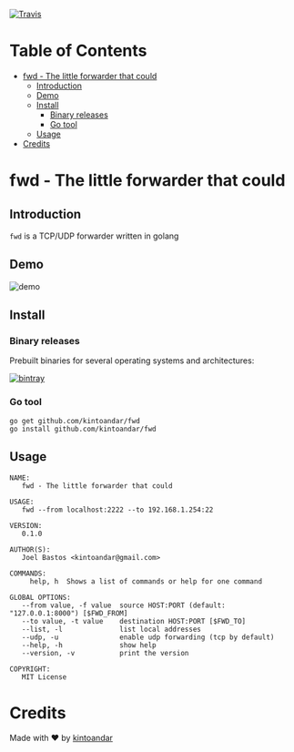 [![Travis](https://img.shields.io/travis/kintoandar/fwd.svg)](https://travis-ci.org/kintoandar/fwd)

Table of Contents
=================

  * [fwd \- The little forwarder that could](#fwd---the-little-forwarder-that-could)
    * [Introduction](#introduction)
    * [Demo](#demo)
    * [Install](#install)
      * [Binary releases](#binary-releases)
      * [Go tool](#go-tool)
    * [Usage](#usage)
  * [Credits](#credits)

# fwd - The little forwarder that could

## Introduction
`fwd` is a TCP/UDP forwarder written in golang

## Demo

![demo](https://docs.google.com/uc?id=0B-SEc73VBiUwSXdFUm1aN2RNWXc)

## Install
### Binary releases
Prebuilt binaries for several operating systems and architectures:

[![bintray](https://lh3.googleusercontent.com/-SFdJcEHQ0gM/AAAAAAAAAAI/AAAAAAAAAQc/_4g1vawX-FU/s120-c/photo.jpg)](https://dl.bintray.com/kintoandar/fwd/)

### Go tool
```
go get github.com/kintoandar/fwd
go install github.com/kintoandar/fwd
```

## Usage
```
NAME:
   fwd - The little forwarder that could

USAGE:
   fwd --from localhost:2222 --to 192.168.1.254:22

VERSION:
   0.1.0

AUTHOR(S):
   Joel Bastos <kintoandar@gmail.com>

COMMANDS:
     help, h  Shows a list of commands or help for one command

GLOBAL OPTIONS:
   --from value, -f value  source HOST:PORT (default: "127.0.0.1:8000") [$FWD_FROM]
   --to value, -t value    destination HOST:PORT [$FWD_TO]
   --list, -l              list local addresses
   --udp, -u               enable udp forwarding (tcp by default)
   --help, -h              show help
   --version, -v           print the version

COPYRIGHT:
   MIT License
```

# Credits
Made with ♥️ by [kintoandar](https://blog.kintoandar.com)
